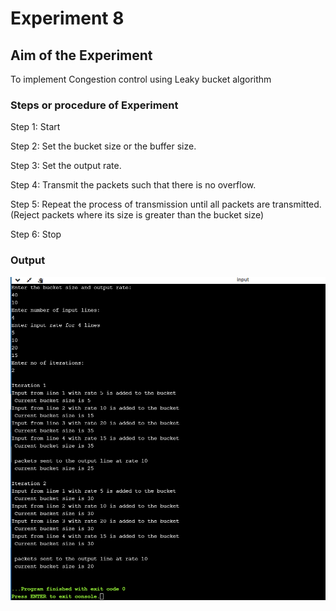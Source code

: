 # Experiment 8

## Aim of the Experiment
To implement Congestion control using Leaky bucket algorithm

### Steps or procedure of Experiment
Step 1: Start

Step 2: Set the bucket size or the buffer size.

Step 3: Set the output rate.

Step 4: Transmit the packets such that there is no overflow.

Step 5: Repeat the process of transmission until all packets are transmitted. (Reject packets where its size is greater than the bucket size)

Step 6: Stop

### Output
![output](LeakyBucketAlgorithmOutput.png)

